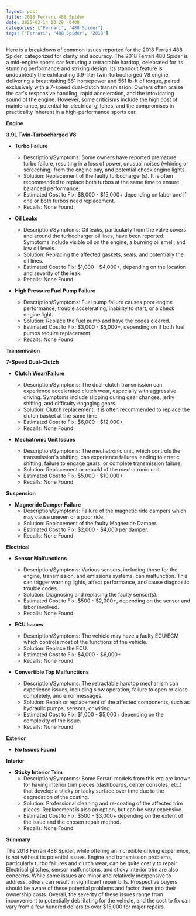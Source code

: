 ```yaml
---
layout: post
title: 2018 Ferrari 488 Spider
date: 2025-03-14 13:29 -0400
categories: ["Ferrari", "488 Spider"]
tags: ["Ferrari", "488 Spider", "2018"]
---
```

Here is a breakdown of common issues reported for the 2018 Ferrari 488 Spider, categorized for clarity and accuracy. The 2018 Ferrari 488 Spider is a mid-engine sports car featuring a retractable hardtop, celebrated for its stunning performance and striking design. Its standout feature is undoubtedly the exhilarating 3.9-liter twin-turbocharged V8 engine, delivering a breathtaking 661 horsepower and 561 lb-ft of torque, paired exclusively with a 7-speed dual-clutch transmission. Owners often praise the car's responsive handling, rapid acceleration, and the intoxicating sound of the engine. However, some criticisms include the high cost of maintenance, potential for electrical glitches, and the compromises in practicality inherent in a high-performance sports car.

**Engine**

**3.9L Twin-Turbocharged V8**

*   **Turbo Failure**
    *   Description/Symptoms: Some owners have reported premature turbo failure, resulting in a loss of power, unusual noises (whining or screeching) from the engine bay, and potential check engine lights.
    *   Solution: Replacement of the faulty turbocharger(s). It is often recommended to replace both turbos at the same time to ensure balanced performance.
    *   Estimated Cost to Fix: $8,000 - $15,000+ depending on labor and if one or both turbos need replacement.
    *   Recalls: None Found

*   **Oil Leaks**
    *   Description/Symptoms: Oil leaks, particularly from the valve covers and around the turbocharger oil lines, have been reported. Symptoms include visible oil on the engine, a burning oil smell, and low oil levels.
    *   Solution: Replacing the affected gaskets, seals, and potentially the oil lines.
    *   Estimated Cost to Fix: $1,000 - $4,000+, depending on the location and severity of the leak.
    *   Recalls: None Found

*   **High Pressure Fuel Pump Failure**
    * Description/Symptoms: Fuel pump failure causes poor engine performance, trouble accelerating, inability to start, or a check engine light.
    * Solution: Replace the fuel pump and have the codes cleared.
    * Estimated Cost to Fix: $3,000 - $5,000+, depending on if both fuel pumps require replacement.
    *   Recalls: None Found

**Transmission**

**7-Speed Dual-Clutch**

*   **Clutch Wear/Failure**
    *   Description/Symptoms: The dual-clutch transmission can experience accelerated clutch wear, especially with aggressive driving. Symptoms include slipping during gear changes, jerky shifting, and difficulty engaging gears.
    *   Solution: Clutch replacement. It is often recommended to replace the clutch basket at the same time.
    *   Estimated Cost to Fix: $6,000 - $12,000+
    *   Recalls: None Found

*   **Mechatronic Unit Issues**
    *   Description/Symptoms: The mechatronic unit, which controls the transmission's shifting, can experience failures leading to erratic shifting, failure to engage gears, or complete transmission failure.
    *   Solution: Replacement or rebuild of the mechatronic unit.
    *   Estimated Cost to Fix: $5,000 - $10,000+
    *   Recalls: None Found

**Suspension**

*   **Magneride Damper Failure**
    * Description/Symptoms: Failure of the magnetic ride dampers which may cause uneven or a poor ride.
    * Solution: Replacement of the faulty Magneride Damper.
    * Estimated Cost to Fix: $2,000 - $4,000 per damper.
    *   Recalls: None Found

**Electrical**

*   **Sensor Malfunctions**
    *   Description/Symptoms: Various sensors, including those for the engine, transmission, and emissions systems, can malfunction. This can trigger warning lights, affect performance, and cause diagnostic trouble codes.
    *   Solution: Diagnosing and replacing the faulty sensor(s).
    *   Estimated Cost to Fix: $500 - $2,000+, depending on the sensor and labor involved.
    *   Recalls: None Found

*   **ECU Issues**
    *   Description/Symptoms: The vehicle may have a faulty ECU/ECM which controls most of the functions of the vehicle.
    *   Solution: Replace the ECU.
    *   Estimated Cost to Fix: $4,000 - $6,000+
    *   Recalls: None Found

*   **Convertible Top Malfunctions**
    *   Description/Symptoms: The retractable hardtop mechanism can experience issues, including slow operation, failure to open or close completely, and error messages.
    *   Solution: Repair or replacement of the affected components, such as hydraulic pumps, sensors, or wiring.
    *   Estimated Cost to Fix: $1,000 - $5,000+ depending on the complexity of the issue.
    *   Recalls: None Found

**Exterior**

*   **No Issues Found**

**Interior**

*   **Sticky Interior Trim**
    *   Description/Symptoms: Some Ferrari models from this era are known for having interior trim pieces (dashboards, center consoles, etc.) that develop a sticky or tacky surface over time due to the degradation of the coating.
    *   Solution: Professional cleaning and re-coating of the affected trim pieces. Replacement is also an option, but can be very expensive.
    *   Estimated Cost to Fix: $500 - $3,000+ depending on the extent of the issue and the chosen repair method.
    *   Recalls: None Found

**Summary**

The 2018 Ferrari 488 Spider, while offering an incredible driving experience, is not without its potential issues. Engine and transmission problems, particularly turbo failures and clutch wear, can be quite costly to repair. Electrical glitches, sensor malfunctions, and sticky interior trim are also concerns. While some issues are minor and relatively inexpensive to address, others can result in significant repair bills. Prospective buyers should be aware of these potential problems and factor them into their ownership costs. Overall, the severity of these issues range from inconvenient to potentially debilitating for the vehicle, and the cost to fix can vary from a few hundred dollars to over $15,000 for major repairs.

